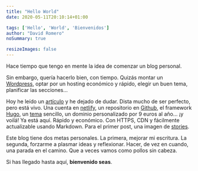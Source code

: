```yaml
---
title: "Hello World"
date: 2020-05-11T20:10:14+01:00

tags: ['Hello', 'World', 'Bienvenidos']
author: "David Romero"
noSummary: true

resizeImages: false
---
```

Hace tiempo que tengo en mente la idea de comenzar un blog personal.

Sin embargo, quería hacerlo bien, con tiempo. Quizás montar un [Wordpress](https://es.wordpress.org/), optar por un hosting económico y rápido, elegir un buen tema, planificar las secciones...

Hoy he leído un [artículo](https://www.genbeta.com/desarrollo/como-publicar-web-gratis-usando-netlify-github) y he dejado de dudar. Dista mucho de ser perfecto, pero está vivo. Una cuenta en [netlify](https://www.netlify.com/), un repositorio en [Github](https://github.com), el framework [Hugo](https://gohugo.io/), un [tema](https://themes.gohugo.io/bilberry-hugo-theme/) sencillo, un dominio personalizado por 9 euros al año... ¡y voilá! Ya está aquí. Rápido y económico. Con HTTPS, CDN y fácilmente actualizable usando Markdown. Para el primer post, una imagen de [stories](https://stories.freepik.com).

Este blog tiene dos metas personales. La primera, mejorar mi escritura. La segunda, forzarme a plasmar ideas y reflexionar. Hacer, de vez en cuando, una parada en el camino. Que a veces vamos como pollos sin cabeza.

Si has llegado hasta aquí, **bienvenido seas**.

<!--[![Trabajando](https://github.com/DavidLMS/davidlms.com/blob/master/site/content/article/Hello%20World/Working-rafiki.png)](https://davidlms.com)-->

